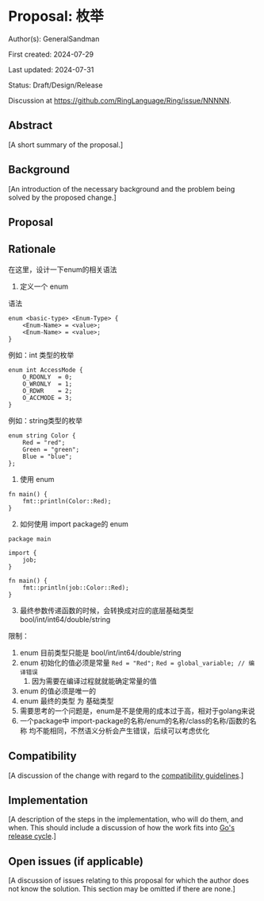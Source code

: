 # Proposal: 枚举

Author(s): GeneralSandman

First created: 2024-07-29

Last updated: 2024-07-31

Status: Draft/Design/Release

Discussion at https://github.com/RingLanguage/Ring/issue/NNNNN.

## Abstract

[A short summary of the proposal.]

## Background

[An introduction of the necessary background and the problem being solved by the proposed change.]

## Proposal


## Rationale

在这里，设计一下enum的相关语法

1. 定义一个 enum

语法
```
enum <basic-type> <Enum-Type> {
    <Enum-Name> = <value>;
    <Enum-Name> = <value>;
}
```

例如：int 类型的枚举

```ring
enum int AccessMode {
    O_RDONLY  = 0;
    O_WRONLY  = 1;
    O_RDWR    = 2;
    O_ACCMODE = 3;
}
```

例如：string类型的枚举
```ring
enum string Color {
    Red = "red";
    Green = "green";
    Blue = "blue";
};
```

1. 使用 enum

```ring
fn main() {
    fmt::println(Color::Red);
}
```

2. 如何使用 import package的 enum

```ring
package main

import {
    job;
}

fn main() {
    fmt::println(job::Color::Red);
}
```

3. 最终参数传递函数的时候，会转换成对应的底层基础类型 bool/int/int64/double/string


限制：
1. enum 目前类型只能是  bool/int/int64/double/string
2. enum 初始化的值必须是常量  `Red = "Red";`  `Red = global_variable; // 编译错误`
   1. 因为需要在编译过程就就能确定常量的值
3. enum 的值必须是唯一的
4. enum 最终的类型 为 基础类型
5. 需要思考的一个问题是，enum是不是使用的成本过于高，相对于golang来说
6. 一个package中 import-package的名称/enum的名称/class的名称/函数的名称  均不能相同，不然语义分析会产生错误，后续可以考虑优化

## Compatibility

[A discussion of the change with regard to the
[compatibility guidelines](https://go.dev/doc/go1compat).]

## Implementation

[A description of the steps in the implementation, who will do them, and when.
This should include a discussion of how the work fits into [Go's release cycle](https://go.dev/wiki/Go-Release-Cycle).]

## Open issues (if applicable)

[A discussion of issues relating to this proposal for which the author does not
know the solution. This section may be omitted if there are none.]